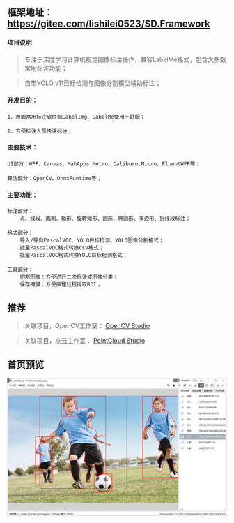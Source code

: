 ## 框架地址：https://gitee.com/lishilei0523/SD.Framework

#### 项目说明
> 专注于深度学习计算机视觉图像标注操作，兼容LabelMe格式，包含大多数常用标注功能；

> 自带YOLO v11目标检测与图像分割模型辅助标注；

#### 开发目的：
    1、市面常用标注软件如LabelImg、LabelMe使用不舒服；

    2、方便标注人员快速标注；

#### 主要技术：
    UI部分：WPF、Canvas、MahApps.Metro、Caliburn.Micro、FluentWPF等；

    算法部分：OpenCV、OnnxRuntime等；

#### 主要功能：
    标注部分：
        点、线段、画刷、矩形、旋转矩形、圆形、椭圆形、多边形、折线段标注；

    格式部分：
        导入/导出PascalVOC、YOLO目标检测、YOLO图像分割格式；
        批量PascalVOC格式转换csv格式；
        批量PascalVOC格式转换YOLO目标检测格式；

    工具部分：
        切割图像：方便进行二次标注或图像分类；
        保存掩膜：方便推理过程提取ROI；

## 推荐

> 关联项目，OpenCV工作室：
> [OpenCV Studio](https://gitee.com/lishilei0523/OpenCV-Studio)

> 关联项目，点云工作室：
> [PointCloud Studio](https://gitee.com/lishilei0523/PointCloud-Studio)

## 首页预览
![Index](assets/Index.png)
